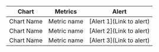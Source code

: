 | Chart      | Metrics     | Alert                    |
| ---------- | ----------- | ------------------------ |
| Chart Name | Metric name | [Alert 1](Link to alert) |
| Chart Name | Metric name | [Alert 2](Link to alert) |
| Chart Name | Metric name | [Alert 3](Link to alert) |
